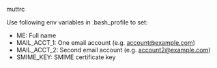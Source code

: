muttrc

Use following env variables in .bash_profile to set:

* ME: Full name
* MAIL_ACCT_1: One email account (e.g. account@example.com)
* MAIL_ACCT_2: Second email account (e.g. account2@example.com)
* SMIME_KEY: SMIME certificate key
